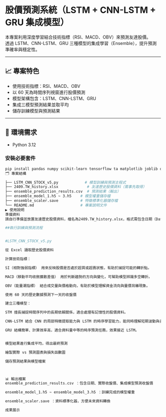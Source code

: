 # 股價預測系統（LSTM + CNN-LSTM + GRU 集成模型）

本專案利用深度學習結合技術指標（RSI、MACD、OBV）來預測友達股價。  
透過 LSTM、CNN-LSTM、GRU 三種模型的集成學習（Ensemble），提升預測準確率與穩定性。

---

## 📈 專案特色

- 使用技術指標：RSI、MACD、OBV  
- 以 60 天為時間序列視窗進行股價預測  
- 模型架構包含：LSTM、CNN-LSTM、GRU  
- 集成三模型預測結果並取平均  
- 儲存訓練模型與預測結果

---

## 🧰 環境需求

- Python 3.12

### 安裝必要套件

```bash
pip install pandas numpy scikit-learn tensorflow ta matplotlib joblib openpyxl
🗂 專案結構

├── LSTM_CNN_STOCK_v5.py            # 模型訓練與預測主程式
├── 2409.TW_history.xlsx             # 友達歷史股價資料（需事先取得）
├── ensemble_prediction_results.csv  # 預測結果（輸出）
├── ensemble_model_1.h5 ~ 3.h5    # 模型權重儲存檔
├── ensemble_scaler.save          # 特徵標準化器儲存檔
└── README.md                     # 專案說明文件
▶️ 使用說明
準備資料
請自行準備並放置友達歷史股價資料，檔名為2409.TW_history.xlsx，格式需包含日期（Date）、收盤價（Close）、成交量（Volume）等欄位。

##執行訓練與預測流程


#LSTM_CNN_STOCK_v5.py

從 Excel 讀取歷史股價資料

計算技術指標：

SI（相對強弱指標） 用來反映股價是否處於超買或超賣狀態，有助於捕捉可能的轉折點。

MACD（移動平均收斂擴散差值） 用於判斷趨勢的方向與變化，可幫助模型辨識多空轉折。

OBV（能量潮指標） 結合成交量與價格動向，有助於模型理解資金流向與量價背離現象。

使用 60 天的歷史數據預測下一天的收盤價

建立三種模型：

STM 擅長捕捉時間序列中的長期依賴關係，適合處理有記憶性的股價資料。

CNN-LSTM 結合 CNN 的局部特徵提取能力與 LSTM 的時序學習能力，能同時理解短期波動與長期趨勢。

GRU 結構簡單、計算效率高，適合資料量中等的時序預測任務，效果接近 LSTM。


模型結果進行集成平均，得出最終預測

繪製實際 vs 預測圖表與損失函數圖

儲存預測結果與模型檔案



📊 輸出檔案
ensemble_prediction_results.csv ：包含日期、實際收盤價、集成模型預測收盤價

ensemble_model_1.h5 ~ ensemble_model_3.h5 ：訓練完成的模型權重

ensemble_scaler.save ：資料標準化器，方便未來資料轉換

成果展示



